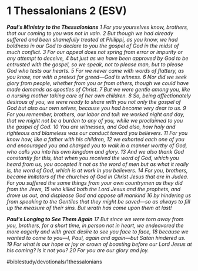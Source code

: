 # 1 Thessalonians 2 (ESV)
***Paul's Ministry to the Thessalonians***
*1 For you yourselves know, brothers, that our coming to you was not in vain. 2 But though we had already suffered and been shamefully treated at Philippi, as you know, we had boldness in our God to declare to you the gospel of God in the midst of much conflict. 3 For our appeal does not spring from error or impurity or any attempt to deceive, 4 but just as we have been approved by God to be entrusted with the gospel, so we speak, not to please man, but to please God who tests our hearts. 5 For we never came with words of flattery, as you know, nor with a pretext for greed—God is witness. 6 Nor did we seek glory from people, whether from you or from others, though we could have made demands as apostles of Christ. 7 But we were gentle among you, like a nursing mother taking care of her own children. 8 So, being affectionately desirous of you, we were ready to share with you not only the gospel of God but also our own selves, because you had become very dear to us.*
*9 For you remember, brothers, our labor and toil: we worked night and day, that we might not be a burden to any of you, while we proclaimed to you the gospel of God. 10 You are witnesses, and God also, how holy and righteous and blameless was our conduct toward you believers. 11 For you know how, like a father with his children, 12 we exhorted each one of you and encouraged you and charged you to walk in a manner worthy of God, who calls you into his own kingdom and glory.*
*13 And we also thank God constantly for this, that when you received the word of God, which you heard from us, you accepted it not as the word of men but as what it really is, the word of God, which is at work in you believers. 14 For you, brothers, became imitators of the churches of God in Christ Jesus that are in Judea. For you suffered the same things from your own countrymen as they did from the Jews, 15 who killed both the Lord Jesus and the prophets, and drove us out, and displease God and oppose all mankind 16 by hindering us from speaking to the Gentiles that they might be saved—so as always to fill up the measure of their sins. But wrath has come upon them at last!*

***Paul's Longing to See Them Again***
*17 But since we were torn away from you, brothers, for a short time, in person not in heart, we endeavored the more eagerly and with great desire to see you face to face, 18 because we wanted to come to you—I, Paul, again and again—but Satan hindered us. 19 For what is our hope or joy or crown of boasting before our Lord Jesus at his coming? Is it not you? 20 For you are our glory and joy.*

#biblestudy/devotionals/1thessalonians
